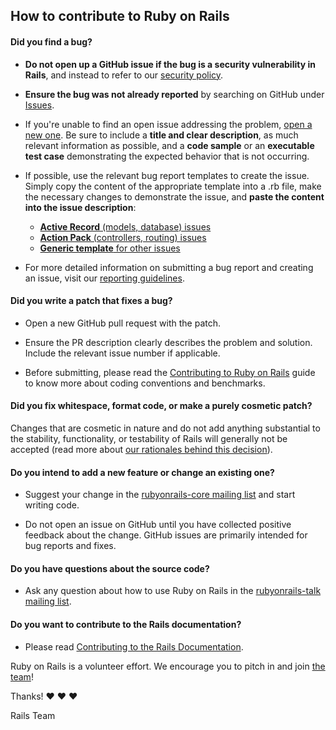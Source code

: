 ## How to contribute to Ruby on Rails

#### **Did you find a bug?**

- **Do not open up a GitHub issue if the bug is a security vulnerability
  in Rails**, and instead to refer to our [security policy](https://rubyonrails.org/security/).

- **Ensure the bug was not already reported** by searching on GitHub under [Issues](https://github.com/rails/rails/issues).

- If you're unable to find an open issue addressing the problem, [open a new one](https://github.com/rails/rails/issues/new). Be sure to include a **title and clear description**, as much relevant information as possible, and a **code sample** or an **executable test case** demonstrating the expected behavior that is not occurring.

- If possible, use the relevant bug report templates to create the issue. Simply copy the content of the appropriate template into a .rb file, make the necessary changes to demonstrate the issue, and **paste the content into the issue description**:

  - [**Active Record** (models, database) issues](https://github.com/rails/rails/blob/main/guides/bug_report_templates/active_record_main.rb)
  - [**Action Pack** (controllers, routing) issues](https://github.com/rails/rails/blob/main/guides/bug_report_templates/action_controller_main.rb)
  - [**Generic template** for other issues](https://github.com/rails/rails/blob/main/guides/bug_report_templates/generic_main.rb)

- For more detailed information on submitting a bug report and creating an issue, visit our [reporting guidelines](https://edgeguides.rubyonrails.org/contributing_to_ruby_on_rails.html#reporting-an-issue).

#### **Did you write a patch that fixes a bug?**

- Open a new GitHub pull request with the patch.

- Ensure the PR description clearly describes the problem and solution. Include the relevant issue number if applicable.

- Before submitting, please read the [Contributing to Ruby on Rails](https://edgeguides.rubyonrails.org/contributing_to_ruby_on_rails.html) guide to know more about coding conventions and benchmarks.

#### **Did you fix whitespace, format code, or make a purely cosmetic patch?**

Changes that are cosmetic in nature and do not add anything substantial to the stability, functionality, or testability of Rails will generally not be accepted (read more about [our rationales behind this decision](https://github.com/rails/rails/pull/13771#issuecomment-32746700)).

#### **Do you intend to add a new feature or change an existing one?**

- Suggest your change in the [rubyonrails-core mailing list](https://discuss.rubyonrails.org/c/rubyonrails-core) and start writing code.

- Do not open an issue on GitHub until you have collected positive feedback about the change. GitHub issues are primarily intended for bug reports and fixes.

#### **Do you have questions about the source code?**

- Ask any question about how to use Ruby on Rails in the [rubyonrails-talk mailing list](https://discuss.rubyonrails.org/c/rubyonrails-talk).

#### **Do you want to contribute to the Rails documentation?**

- Please read [Contributing to the Rails Documentation](https://edgeguides.rubyonrails.org/contributing_to_ruby_on_rails.html#contributing-to-the-rails-documentation).

Ruby on Rails is a volunteer effort. We encourage you to pitch in and join [the team](https://contributors.rubyonrails.org)!

Thanks! :heart: :heart: :heart:

Rails Team
